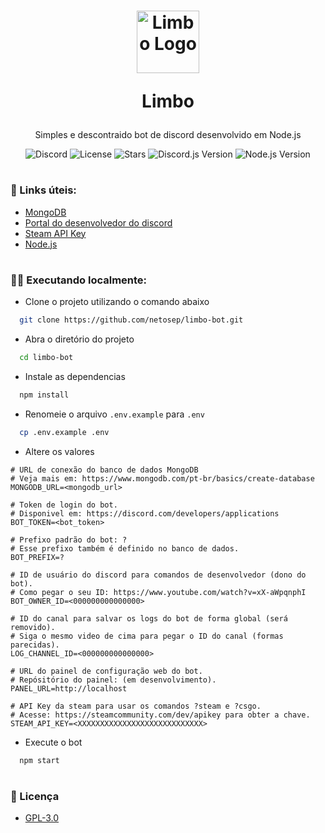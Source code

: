 <h1 align="center">
    <img src="https://i.imgur.com/E9hTV64.png" alt="Limbo Logo" width="100">
    <p>Limbo</p>
</h1>

<div align="center">
    <p>Simples e descontraido bot de discord desenvolvido em Node.js</p>
    <img alt="Discord" src="https://img.shields.io/discord/688110275789979657?color=black&label=discord&logo=discord&logoColor=white">
    <img alt="License" src="https://img.shields.io/github/license/netosep/limbo-bot?color=black">
    <img alt="Stars" src="https://img.shields.io/github/stars/netosep/limbo-bot?color=black&logo=github&logoColor=white">
    <img alt="Discord.js Version" src="https://img.shields.io/npm/v/discord.js?color=black&label=discord.js&logo=discord&logoColor=white">
    <img alt="Node.js Version" src="https://img.shields.io/npm/v/node?color=black&label=node&logo=node.js&logoColor=white">
</div>

#

### 🔗 Links úteis:
<ul>
    <li><a href="https://account.mongodb.com/account/login">MongoDB</a></li>
    <li><a href="https://discord.com/developers/applications">Portal do desenvolvedor do discord</a></li>
    <li><a href="https://steamcommunity.com/dev/apikey">Steam API Key</a></li>
    <li><a href="https://nodejs.org/pt-br/">Node.js</a></li>
</ul>

#

### 👨‍💻 Executando localmente:
- Clone o projeto utilizando o comando abaixo
```bash
  git clone https://github.com/netosep/limbo-bot.git
```

- Abra o diretório do projeto
```bash
  cd limbo-bot
```

- Instale as dependencias
```bash
  npm install
```

- Renomeie o arquivo `.env.example` para `.env`
```bash
  cp .env.example .env
```

- Altere os valores
```env
# URL de conexão do banco de dados MongoDB
# Veja mais em: https://www.mongodb.com/pt-br/basics/create-database
MONGODB_URL=<mongodb_url>

# Token de login do bot.
# Disponivel em: https://discord.com/developers/applications
BOT_TOKEN=<bot_token>

# Prefixo padrão do bot: ?
# Esse prefixo também é definido no banco de dados.
BOT_PREFIX=?

# ID de usuário do discord para comandos de desenvolvedor (dono do bot).
# Como pegar o seu ID: https://www.youtube.com/watch?v=xX-aWpqnphI
BOT_OWNER_ID=<000000000000000>

# ID do canal para salvar os logs do bot de forma global (será removido).
# Siga o mesmo video de cima para pegar o ID do canal (formas parecidas).
LOG_CHANNEL_ID=<000000000000000>

# URL do painel de configuração web do bot.
# Repósitório do painel: (em desenvolvimento).
PANEL_URL=http://localhost

# API Key da steam para usar os comandos ?steam e ?csgo.
# Acesse: https://steamcommunity.com/dev/apikey para obter a chave.
STEAM_API_KEY=<XXXXXXXXXXXXXXXXXXXXXXXXXXXX>
```

- Execute o bot
```bash
  npm start
```

#

### 📑 Licença

- [GPL-3.0](https://github.com/netosep/limbo-bot/blob/main/LICENSE.md)
